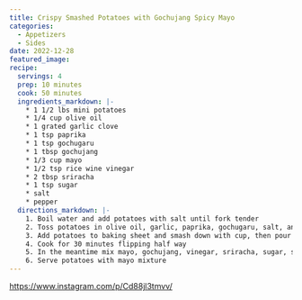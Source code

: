 ```yaml
---
title: Crispy Smashed Potatoes with Gochujang Spicy Mayo
categories:
  - Appetizers
  - Sides
date: 2022-12-28
featured_image:
recipe:
  servings: 4
  prep: 10 minutes
  cook: 50 minutes
  ingredients_markdown: |-
    * 1 1/2 lbs mini potatoes
    * 1/4 cup olive oil
    * 1 grated garlic clove
    * 1 tsp paprika 
    * 1 tsp gochugaru
    * 1 tbsp gochujang
    * 1/3 cup mayo
    * 1/2 tsp rice wine vinegar
    * 2 tbsp sriracha
    * 1 tsp sugar
    * salt
    * pepper
  directions_markdown: |-
    1. Boil water and add potatoes with salt until fork tender
    2. Toss potatoes in olive oil, garlic, paprika, gochugaru, salt, and pepper 
    3. Add potatoes to baking sheet and smash down with cup, then pour any remaining seasoning on potatoes
    4. Cook for 30 minutes flipping half way
    5. In the meantime mix mayo, gochujang, vinegar, sriracha, sugar, salt, and pepper
    6. Serve potatoes with mayo mixture
---
```

<https://www.instagram.com/p/Cd88jl3tmvv/>